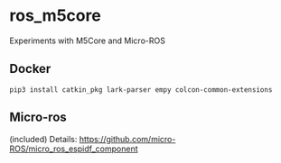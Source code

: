 # ros_m5core
Experiments with M5Core and Micro-ROS

## Docker

`pip3 install catkin_pkg lark-parser empy colcon-common-extensions`

## Micro-ros
(included)
Details: https://github.com/micro-ROS/micro_ros_espidf_component

